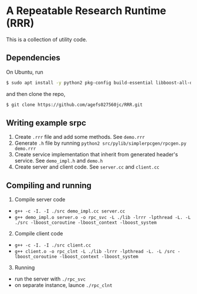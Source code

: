 # A Repeatable Research Runtime (RRR)

This is a collection of utility code.

## Dependencies

On Ubuntu, run
```bash
$ sudo apt install -y python2 pkg-config build-essential libboost-all-dev cmake cmake-curses-gui ninja-build
```
and then clone the repo,
```bash
$ git clone https://github.com/agefs027560jc/RRR.git
```
## Writing example srpc

1. Create ``.rrr`` file and add some methods. See ``demo.rrr``
2. Generate ``.h`` file by running ``python2 src/pylib/simplerpcgen/rpcgen.py demo.rrr``
3. Create service implementation that inherit from generated header's service. See ``demo_impl.h`` and ``demo.h``
4. Create server and client code. See ``server.cc`` and ``client.cc``

## Compiling and running

1. Compile server code
  - ``g++ -c -I. -I ./src demo_impl.cc server.cc``
  - ``g++ demo_impl.o server.o -o rpc_svc -L ./lib -lrrr -lpthread -L. -L ./src -lboost_coroutine -lboost_context -lboost_system``
2. Compile client code
  - ``g++ -c -I. -I ./src client.cc``
  - ``g++ client.o -o rpc_clnt -L ./lib -lrrr -lpthread -L. -L /src -lboost_coroutine -lboost_context -lboost_system``
3. Running
  - run the server with ``./rpc_svc``
  - on separate instance, launce ``./rpc_clnt``
